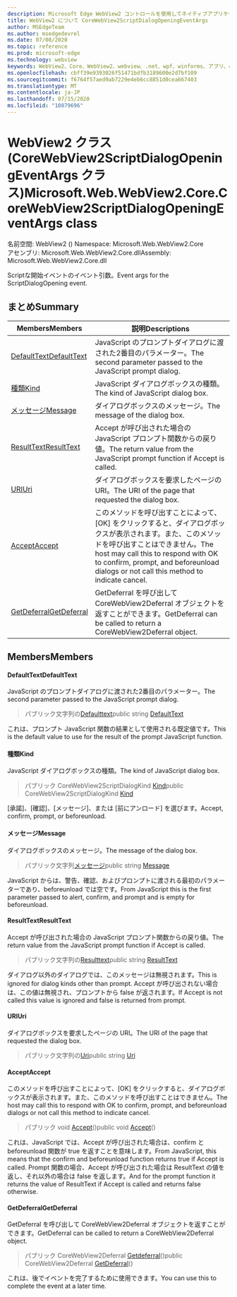 ```yaml
---
description: Microsoft Edge WebView2 コントロールを使用してネイティブアプリケーションに web 技術 (HTML、CSS、JavaScript) を埋め込む
title: WebView2 について CoreWebView2ScriptDialogOpeningEventArgs
author: MSEdgeTeam
ms.author: msedgedevrel
ms.date: 07/08/2020
ms.topic: reference
ms.prod: microsoft-edge
ms.technology: webview
keywords: WebView2、Core、WebView2、webview、.net、wpf、winforms、アプリ、edge、CoreWebView2、CoreWebView2Controller、browser control、edge html、Microsoft の WebView2。 CoreWebView2ScriptDialogOpeningEventArgs。
ms.openlocfilehash: cbff39e9393026f51471bdfb3189600e2d7bf109
ms.sourcegitcommit: f6764f57aed9ab7229e4eb6cc8851d0cea667403
ms.translationtype: MT
ms.contentlocale: ja-JP
ms.lasthandoff: 07/15/2020
ms.locfileid: "10879696"
---
```

# <span data-ttu-id="6c211-104">WebView2 クラス (CoreWebView2ScriptDialogOpeningEventArgs クラス)</span><span class="sxs-lookup"><span data-stu-id="6c211-104">Microsoft.Web.WebView2.Core.CoreWebView2ScriptDialogOpeningEventArgs class</span></span> 

<span data-ttu-id="6c211-105">名前空間: WebView2 () </span><span class="sxs-lookup"><span data-stu-id="6c211-105">Namespace: Microsoft.Web.WebView2.Core</span></span>\
<span data-ttu-id="6c211-106">アセンブリ: Microsoft.Web.WebView2.Core.dll</span><span class="sxs-lookup"><span data-stu-id="6c211-106">Assembly: Microsoft.Web.WebView2.Core.dll</span></span>

<span data-ttu-id="6c211-107">Scriptな開始イベントのイベント引数。</span><span class="sxs-lookup"><span data-stu-id="6c211-107">Event args for the ScriptDialogOpening event.</span></span>

## <span data-ttu-id="6c211-108">まとめ</span><span class="sxs-lookup"><span data-stu-id="6c211-108">Summary</span></span>

 <span data-ttu-id="6c211-109">Members</span><span class="sxs-lookup"><span data-stu-id="6c211-109">Members</span></span>                        | <span data-ttu-id="6c211-110">説明</span><span class="sxs-lookup"><span data-stu-id="6c211-110">Descriptions</span></span>
--------------------------------|---------------------------------------------
[<span data-ttu-id="6c211-111">DefaultText</span><span class="sxs-lookup"><span data-stu-id="6c211-111">DefaultText</span></span>](#defaulttext) | <span data-ttu-id="6c211-112">JavaScript のプロンプトダイアログに渡された2番目のパラメーター。</span><span class="sxs-lookup"><span data-stu-id="6c211-112">The second parameter passed to the JavaScript prompt dialog.</span></span>
[<span data-ttu-id="6c211-113">種類</span><span class="sxs-lookup"><span data-stu-id="6c211-113">Kind</span></span>](#kind) | <span data-ttu-id="6c211-114">JavaScript ダイアログボックスの種類。</span><span class="sxs-lookup"><span data-stu-id="6c211-114">The kind of JavaScript dialog box.</span></span>
[<span data-ttu-id="6c211-115">メッセージ</span><span class="sxs-lookup"><span data-stu-id="6c211-115">Message</span></span>](#message) | <span data-ttu-id="6c211-116">ダイアログボックスのメッセージ。</span><span class="sxs-lookup"><span data-stu-id="6c211-116">The message of the dialog box.</span></span>
[<span data-ttu-id="6c211-117">ResultText</span><span class="sxs-lookup"><span data-stu-id="6c211-117">ResultText</span></span>](#resulttext) | <span data-ttu-id="6c211-118">Accept が呼び出された場合の JavaScript プロンプト関数からの戻り値。</span><span class="sxs-lookup"><span data-stu-id="6c211-118">The return value from the JavaScript prompt function if Accept is called.</span></span>
[<span data-ttu-id="6c211-119">URI</span><span class="sxs-lookup"><span data-stu-id="6c211-119">Uri</span></span>](#uri) | <span data-ttu-id="6c211-120">ダイアログボックスを要求したページの URI。</span><span class="sxs-lookup"><span data-stu-id="6c211-120">The URI of the page that requested the dialog box.</span></span>
[<span data-ttu-id="6c211-121">Accept</span><span class="sxs-lookup"><span data-stu-id="6c211-121">Accept</span></span>](#accept) | <span data-ttu-id="6c211-122">このメソッドを呼び出すことによって、[OK] をクリックすると、ダイアログボックスが表示されます。また、このメソッドを呼び出すことはできません。</span><span class="sxs-lookup"><span data-stu-id="6c211-122">The host may call this to respond with OK to confirm, prompt, and beforeunload dialogs or not call this method to indicate cancel.</span></span>
[<span data-ttu-id="6c211-123">GetDeferral</span><span class="sxs-lookup"><span data-stu-id="6c211-123">GetDeferral</span></span>](#getdeferral) | <span data-ttu-id="6c211-124">GetDeferral を呼び出して CoreWebView2Deferral オブジェクトを返すことができます。</span><span class="sxs-lookup"><span data-stu-id="6c211-124">GetDeferral can be called to return a CoreWebView2Deferral object.</span></span>

## <span data-ttu-id="6c211-125">Members</span><span class="sxs-lookup"><span data-stu-id="6c211-125">Members</span></span>

#### <span data-ttu-id="6c211-126">DefaultText</span><span class="sxs-lookup"><span data-stu-id="6c211-126">DefaultText</span></span> 

<span data-ttu-id="6c211-127">JavaScript のプロンプトダイアログに渡された2番目のパラメーター。</span><span class="sxs-lookup"><span data-stu-id="6c211-127">The second parameter passed to the JavaScript prompt dialog.</span></span>

> <span data-ttu-id="6c211-128">パブリック文字列の[Defaulttext](#defaulttext)</span><span class="sxs-lookup"><span data-stu-id="6c211-128">public string [DefaultText](#defaulttext)</span></span>

<span data-ttu-id="6c211-129">これは、プロンプト JavaScript 関数の結果として使用される既定値です。</span><span class="sxs-lookup"><span data-stu-id="6c211-129">This is the default value to use for the result of the prompt JavaScript function.</span></span>

#### <span data-ttu-id="6c211-130">種類</span><span class="sxs-lookup"><span data-stu-id="6c211-130">Kind</span></span> 

<span data-ttu-id="6c211-131">JavaScript ダイアログボックスの種類。</span><span class="sxs-lookup"><span data-stu-id="6c211-131">The kind of JavaScript dialog box.</span></span>

> <span data-ttu-id="6c211-132">パブリック CoreWebView2ScriptDialogKind [Kind](#kind)</span><span class="sxs-lookup"><span data-stu-id="6c211-132">public CoreWebView2ScriptDialogKind [Kind](#kind)</span></span>

<span data-ttu-id="6c211-133">[承諾]、[確認]、[メッセージ]、または [前にアンロード] を選びます。</span><span class="sxs-lookup"><span data-stu-id="6c211-133">Accept, confirm, prompt, or beforeunload.</span></span>

#### <span data-ttu-id="6c211-134">メッセージ</span><span class="sxs-lookup"><span data-stu-id="6c211-134">Message</span></span> 

<span data-ttu-id="6c211-135">ダイアログボックスのメッセージ。</span><span class="sxs-lookup"><span data-stu-id="6c211-135">The message of the dialog box.</span></span>

> <span data-ttu-id="6c211-136">パブリック文字列[メッセージ](#message)</span><span class="sxs-lookup"><span data-stu-id="6c211-136">public string [Message](#message)</span></span>

<span data-ttu-id="6c211-137">JavaScript からは、警告、確認、およびプロンプトに渡される最初のパラメーターであり、beforeunload では空です。</span><span class="sxs-lookup"><span data-stu-id="6c211-137">From JavaScript this is the first parameter passed to alert, confirm, and prompt and is empty for beforeunload.</span></span>

#### <span data-ttu-id="6c211-138">ResultText</span><span class="sxs-lookup"><span data-stu-id="6c211-138">ResultText</span></span> 

<span data-ttu-id="6c211-139">Accept が呼び出された場合の JavaScript プロンプト関数からの戻り値。</span><span class="sxs-lookup"><span data-stu-id="6c211-139">The return value from the JavaScript prompt function if Accept is called.</span></span>

> <span data-ttu-id="6c211-140">パブリック文字列の[Resulttext](#resulttext)</span><span class="sxs-lookup"><span data-stu-id="6c211-140">public string [ResultText](#resulttext)</span></span>

<span data-ttu-id="6c211-141">ダイアログ以外のダイアログでは、このメッセージは無視されます。</span><span class="sxs-lookup"><span data-stu-id="6c211-141">This is ignored for dialog kinds other than prompt.</span></span> <span data-ttu-id="6c211-142">Accept が呼び出されない場合は、この値は無視され、プロンプトから false が返されます。</span><span class="sxs-lookup"><span data-stu-id="6c211-142">If Accept is not called this value is ignored and false is returned from prompt.</span></span>

#### <span data-ttu-id="6c211-143">URI</span><span class="sxs-lookup"><span data-stu-id="6c211-143">Uri</span></span> 

<span data-ttu-id="6c211-144">ダイアログボックスを要求したページの URI。</span><span class="sxs-lookup"><span data-stu-id="6c211-144">The URI of the page that requested the dialog box.</span></span>

> <span data-ttu-id="6c211-145">パブリック文字列の[Uri](#uri)</span><span class="sxs-lookup"><span data-stu-id="6c211-145">public string [Uri](#uri)</span></span>

#### <span data-ttu-id="6c211-146">Accept</span><span class="sxs-lookup"><span data-stu-id="6c211-146">Accept</span></span> 

<span data-ttu-id="6c211-147">このメソッドを呼び出すことによって、[OK] をクリックすると、ダイアログボックスが表示されます。また、このメソッドを呼び出すことはできません。</span><span class="sxs-lookup"><span data-stu-id="6c211-147">The host may call this to respond with OK to confirm, prompt, and beforeunload dialogs or not call this method to indicate cancel.</span></span>

> <span data-ttu-id="6c211-148">パブリック void [Accept](#accept)()</span><span class="sxs-lookup"><span data-stu-id="6c211-148">public void [Accept](#accept)()</span></span>

<span data-ttu-id="6c211-149">これは、JavaScript では、Accept が呼び出された場合は、confirm と beforeunload 関数が true を返すことを意味します。</span><span class="sxs-lookup"><span data-stu-id="6c211-149">From JavaScript, this means that the confirm and beforeunload function returns true if Accept is called.</span></span> <span data-ttu-id="6c211-150">Prompt 関数の場合、Accept が呼び出された場合は ResultText の値を返し、それ以外の場合は false を返します。</span><span class="sxs-lookup"><span data-stu-id="6c211-150">And for the prompt function it returns the value of ResultText if Accept is called and returns false otherwise.</span></span>

#### <span data-ttu-id="6c211-151">GetDeferral</span><span class="sxs-lookup"><span data-stu-id="6c211-151">GetDeferral</span></span> 

<span data-ttu-id="6c211-152">GetDeferral を呼び出して CoreWebView2Deferral オブジェクトを返すことができます。</span><span class="sxs-lookup"><span data-stu-id="6c211-152">GetDeferral can be called to return a CoreWebView2Deferral object.</span></span>

> <span data-ttu-id="6c211-153">パブリック CoreWebView2Deferral [Getdeferral](#getdeferral)()</span><span class="sxs-lookup"><span data-stu-id="6c211-153">public CoreWebView2Deferral [GetDeferral](#getdeferral)()</span></span>

<span data-ttu-id="6c211-154">これは、後でイベントを完了するために使用できます。</span><span class="sxs-lookup"><span data-stu-id="6c211-154">You can use this to complete the event at a later time.</span></span>

